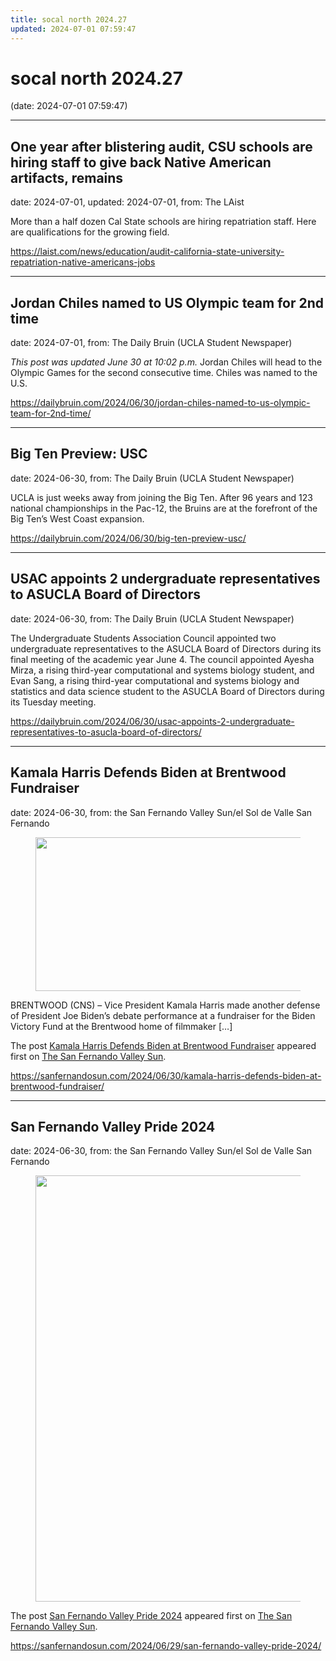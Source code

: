 ```yaml
---
title: socal north 2024.27
updated: 2024-07-01 07:59:47
---
```


# socal north 2024.27

(date: 2024-07-01 07:59:47)

---

## One year after blistering audit, CSU schools are hiring staff to give back Native American artifacts, remains

date: 2024-07-01, updated: 2024-07-01, from: The LAist

More than a half dozen Cal State schools are hiring repatriation staff. Here are qualifications for the growing field. 

<https://laist.com/news/education/audit-california-state-university-repatriation-native-americans-jobs>

---

## Jordan Chiles named to US Olympic team for 2nd time

date: 2024-07-01, from: The Daily Bruin (UCLA Student Newspaper)

<em>This post was updated June 30 at 10:02 p.m.</em>
Jordan Chiles will head to the Olympic Games for the second consecutive time.
Chiles was named to the U.S. 

<https://dailybruin.com/2024/06/30/jordan-chiles-named-to-us-olympic-team-for-2nd-time/>

---

## Big Ten Preview: USC

date: 2024-06-30, from: The Daily Bruin (UCLA Student Newspaper)

UCLA is just weeks away from joining the Big Ten. After 96 years and 123 national championships in the Pac-12, the Bruins are at the forefront of the Big Ten’s West Coast expansion. 

<https://dailybruin.com/2024/06/30/big-ten-preview-usc/>

---

## USAC appoints 2 undergraduate representatives to ASUCLA Board of Directors

date: 2024-06-30, from: The Daily Bruin (UCLA Student Newspaper)

The Undergraduate Students Association Council appointed two undergraduate representatives to the ASUCLA Board of Directors during its final meeting of the academic year June 4.
The council appointed Ayesha Mirza, a rising third-year computational and systems biology student, and Evan Sang, a rising third-year computational and systems biology and statistics and data science student to the ASUCLA Board of Directors during its Tuesday meeting. 

<https://dailybruin.com/2024/06/30/usac-appoints-2-undergraduate-representatives-to-asucla-board-of-directors/>

---

## Kamala Harris Defends Biden at Brentwood Fundraiser

date: 2024-06-30, from: the San Fernando Valley Sun/el Sol de Valle San Fernando

<figure><img width="470" height="246" src="https://i0.wp.com/sanfernandosun.com/wp-content/uploads/2020/08/cc48ac62391850b1940c889f786154e6-3.jpg?fit=470%2C246&amp;ssl=1" class="attachment-rss-image-size size-rss-image-size wp-post-image" alt="" decoding="async" fetchpriority="high" srcset="https://i0.wp.com/sanfernandosun.com/wp-content/uploads/2020/08/cc48ac62391850b1940c889f786154e6-3.jpg?w=470&amp;ssl=1 470w, https://i0.wp.com/sanfernandosun.com/wp-content/uploads/2020/08/cc48ac62391850b1940c889f786154e6-3.jpg?resize=300%2C157&amp;ssl=1 300w, https://i0.wp.com/sanfernandosun.com/wp-content/uploads/2020/08/cc48ac62391850b1940c889f786154e6-3.jpg?fit=470%2C246&amp;ssl=1&amp;w=370 370w, https://i0.wp.com/sanfernandosun.com/wp-content/uploads/2020/08/cc48ac62391850b1940c889f786154e6-3.jpg?fit=470%2C246&amp;ssl=1&amp;w=400 400w" sizes="(max-width: 34.9rem) calc(100vw - 2rem), (max-width: 53rem) calc(8 * (100vw / 12)), (min-width: 53rem) calc(6 * (100vw / 12)), 100vw" /></figure>
<p>BRENTWOOD (CNS) &#8211; Vice President Kamala Harris made another defense of President Joe Biden&#8217;s debate performance at a fundraiser for the Biden Victory Fund at the Brentwood home of filmmaker [&#8230;]</p>
<p>The post <a href="https://sanfernandosun.com/2024/06/30/kamala-harris-defends-biden-at-brentwood-fundraiser/">Kamala Harris Defends Biden at Brentwood Fundraiser</a> appeared first on <a href="https://sanfernandosun.com">The San Fernando Valley Sun</a>.</p>
 

<https://sanfernandosun.com/2024/06/30/kamala-harris-defends-biden-at-brentwood-fundraiser/>

---

## San Fernando Valley Pride 2024

date: 2024-06-30, from: the San Fernando Valley Sun/el Sol de Valle San Fernando

<figure><img width="1024" height="682" src="https://i0.wp.com/sanfernandosun.com/wp-content/uploads/2024/06/L1670501.jpeg?fit=1024%2C682&amp;ssl=1" class="attachment-rss-image-size size-rss-image-size wp-post-image" alt="" decoding="async" srcset="https://i0.wp.com/sanfernandosun.com/wp-content/uploads/2024/06/L1670501.jpeg?w=2000&amp;ssl=1 2000w, https://i0.wp.com/sanfernandosun.com/wp-content/uploads/2024/06/L1670501.jpeg?resize=300%2C200&amp;ssl=1 300w, https://i0.wp.com/sanfernandosun.com/wp-content/uploads/2024/06/L1670501.jpeg?resize=1024%2C682&amp;ssl=1 1024w, https://i0.wp.com/sanfernandosun.com/wp-content/uploads/2024/06/L1670501.jpeg?resize=768%2C512&amp;ssl=1 768w, https://i0.wp.com/sanfernandosun.com/wp-content/uploads/2024/06/L1670501.jpeg?resize=1536%2C1024&amp;ssl=1 1536w, https://i0.wp.com/sanfernandosun.com/wp-content/uploads/2024/06/L1670501.jpeg?resize=1200%2C800&amp;ssl=1 1200w, https://i0.wp.com/sanfernandosun.com/wp-content/uploads/2024/06/L1670501.jpeg?resize=600%2C400&amp;ssl=1 600w, https://i0.wp.com/sanfernandosun.com/wp-content/uploads/2024/06/L1670501.jpeg?resize=1568%2C1045&amp;ssl=1 1568w, https://i0.wp.com/sanfernandosun.com/wp-content/uploads/2024/06/L1670501.jpeg?resize=400%2C267&amp;ssl=1 400w, https://i0.wp.com/sanfernandosun.com/wp-content/uploads/2024/06/L1670501.jpeg?resize=706%2C471&amp;ssl=1 706w, https://i0.wp.com/sanfernandosun.com/wp-content/uploads/2024/06/L1670501.jpeg?fit=1024%2C682&amp;ssl=1&amp;w=370 370w" sizes="(max-width: 34.9rem) calc(100vw - 2rem), (max-width: 53rem) calc(8 * (100vw / 12)), (min-width: 53rem) calc(6 * (100vw / 12)), 100vw" /></figure>
<p>The post <a href="https://sanfernandosun.com/2024/06/29/san-fernando-valley-pride-2024/">San Fernando Valley Pride 2024</a> appeared first on <a href="https://sanfernandosun.com">The San Fernando Valley Sun</a>.</p>
 

<https://sanfernandosun.com/2024/06/29/san-fernando-valley-pride-2024/>

